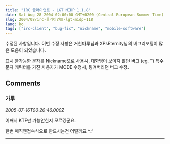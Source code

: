 ```yaml
---
title: "IRC 클라이언트 - LGT MIDP 1.1.8"
date: Sat Aug 28 2004 02:00:00 GMT+0200 (Central European Summer Time)
slug: 2004/08/irc-클라이언트-lgt-midp-118
lang: ko
tags: ["irc-client", "bug-fix", "nickname", "mobile-software"]
---
```


수정된 사항입니다. 이번 수정 사항은 거친마루님과 XPsEternity님의 버그리포팅이 
많은 도움이 되었습니다.

표시 불가능한 문자를 Nickname으로 사용시, 대화명이 보이지 않던 버그 (eg. ™)
특수문자 캐릭터를 가진 사용자가 MODE 수정시, 튕겨버리던 버그 수정.

## Comments

### 가루
*2005-07-16T00:20:46.000Z*

어째서 KTF만 가능안한지 모르겠군요.

한번 매직엔접속식으로 만드시는건 어떨까요 ^_^

---
